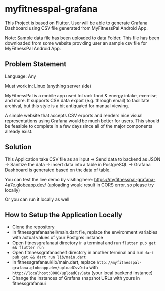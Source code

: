# myfitnesspal-grafana
This Project is based on Flutter. User will be able to generate Grafana Dashboard using CSV file generated from MyFitnessPal Android App.

Note: Sample data file has been uploaded to data Folder. This file has been downloaded from some website providing user an sample csv file for MyFitnessPal Android App.

## Problem Statement
Language: Any

Must work in: Linux (anything server side)

MyFitnessPal is a mobile app used to track food & energy intake, exercise, and more. It supports CSV data export (e.g. through email) to facilitate archival, but this style is a bit antiquated for manual viewing.

A simple website that accepts CSV exports and renders nice visual representations using Grafana would be much better for users. This should be feasible to complete in a few days since all of the major components already exist.

## Solution
This Application take CSV file as an input -> Send data to backend as JSON -> Sanitize the data -> insert data into a table in PostgreSQL -> Grafana Dashboard is generated based on the data of table.

You can test the live demo by visiting here: https://myfitnesspal-grafana-4a7e.globeapp.dev/ (uploading would result in CORS error, so please try locally)

Or you can run it locally as well

## How to Setup the Application Locally
- Clone the repository
- In fitnessgrafanashell/main.dart file, replace the environment variables with actual values of your Postgres instance
- Open fitnessgrafanaui directory in a terminal and run `flutter pub get && flutter run`
- Open fitnnessgrafanashelf directory in another terminal and run `dart pub get && dart run lib/main.dart`
- In fitnessgrafanaui/lib/main.dart, replace `http://myfitnesspal-grafana.globeapp.dev/uploadCsvData` with `http://localhost:8080/uploadCsvData` (your local backend instance)
- Change the instances of Grafana snapshot URLs with yours in fitnessgrafanaui